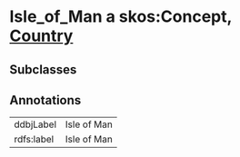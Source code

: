 # Isle_of_Man a skos:Concept, [Country](/0.1/Country)

## Subclasses

## Annotations

|||
|-----|-----|
|ddbjLabel|Isle of Man|
|rdfs:label|Isle of Man|

